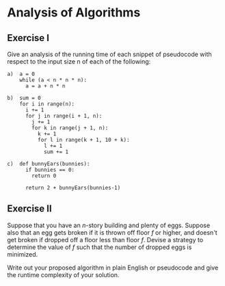 # Analysis of Algorithms

## Exercise I

Give an analysis of the running time of each snippet of
pseudocode with respect to the input size n of each of the following:

```
a)  a = 0 
    while (a < n * n * n):
      a = a + n * n 
```

```
b)  sum = 0  
    for i in range(n):
      i += 1 
      for j in range(i + 1, n):
        j += 1 
        for k in range(j + 1, n): 
          k += 1 
          for l in range(k + 1, 10 + k): 
            l += 1 
            sum += 1 
```

```
c)  def bunnyEars(bunnies):
      if bunnies == 0:
        return 0

      return 2 + bunnyEars(bunnies-1)
```

## Exercise II

Suppose that you have an _n_-story building and plenty of eggs. Suppose also that an egg gets broken if it is thrown off floor _f_ or higher, and doesn't get broken if dropped off a floor less than floor _f_. Devise a strategy to determine the value of _f_ such that the number of dropped eggs is minimized.

Write out your proposed algorithm in plain English or pseudocode and give the runtime complexity of your solution.



